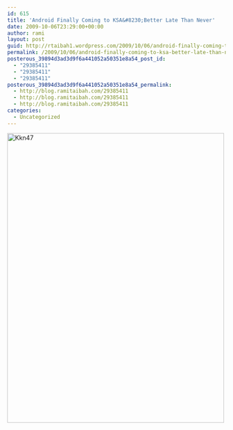 ```yaml
---
id: 615
title: 'Android Finally Coming to KSA&#8230;Better Late Than Never'
date: 2009-10-06T23:29:00+00:00
author: rami
layout: post
guid: http://rtaibah1.wordpress.com/2009/10/06/android-finally-coming-to-ksa-better-late-than-never
permalink: /2009/10/06/android-finally-coming-to-ksa-better-late-than-never/
posterous_39894d3ad3d9f6a441052a50351e8a54_post_id:
  - "29385411"
  - "29385411"
  - "29385411"
posterous_39894d3ad3d9f6a441052a50351e8a54_permalink:
  - http://blog.ramitaibah.com/29385411
  - http://blog.ramitaibah.com/29385411
  - http://blog.ramitaibah.com/29385411
categories:
  - Uncategorized
---
```

<div class='p_embed p_image_embed'>
  <a href="http://139.59.20.41/wp-content/uploads/2011/12/kkn47-scaled1000.jpg"><img alt="Kkn47" height="667" src="http://139.59.20.41/wp-content/uploads/2011/12/kkn47-scaled1000.jpg?w=225" width="500" /></a>
</div>
